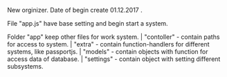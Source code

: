 New orginizer. Date of begin create 01.12.2017 .

File "app.js" have base setting and begin start a system.

Folder "app" keep other files for work system.
	| "contoller" - contain paths for access to system.
	| "extra"     - contain function-handlers for different systems, like passportjs.
	| "models"    - contain objects with function for access data of database.
	| "settings"  - contain object with setting different subsystems.			